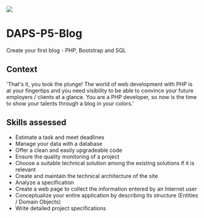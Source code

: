 <a href="https://codeclimate.com/github/08rose08/DAPS-P5-Blog/maintainability"><img src="https://api.codeclimate.com/v1/badges/9ec80925ccfa7167b1ee/maintainability" /></a>

# DAPS-P5-Blog
Create your first blog - PHP, Bootstrap and SQL

## Context
'That's it, you took the plunge! The world of web development with PHP is at your fingertips and you need visibility to be able to convince your future employers / clients at a glance. You are a PHP developer, so now is the time to show your talents through a blog in your colors.'

## Skills assessed
  * Estimate a task and meet deadlines
  * Manage your data with a database
  * Offer a clean and easily upgradeable code
  * Ensure the quality monitoring of a project
  * Choose a suitable technical solution among the existing solutions if it is relevant
  * Create and maintain the technical architecture of the site
  * Analyze a specification
  * Create a web page to collect the information entered by an Internet user
  * Conceptualize your entire application by describing its structure (Entities / Domain Objects)
  * Write detailed project specifications